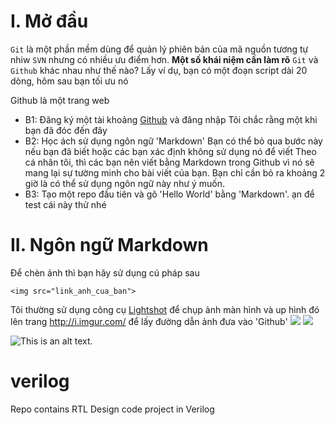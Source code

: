 # I. Mở đầu
`Git` là một phần mềm dùng để quản lý phiên bản của mã nguồn tương tự nhiw `SVN` nhưng có nhiều ưu điểm hơn.
**Một số khái niệm cần làm rõ**
`Git` và `Github` khác nhau như thế nào? 
Lấy ví dụ, bạn có một đoạn script dài 20 dòng, hôm sau bạn tối ưu nó 

Github là một trang web
* B1: Đăng ký một tài khoảng [Github](http://github.com) và đăng nhập
Tôi chắc rằng một khi bạn đã đóc đến  đây
* B2: Học ách sử dụng ngôn ngữ 'Markdown'
Bạn có thể bỏ qua bước này nếu bạn đã biết hoặc các bạn xác định không sử dụng nó để viết
Theo cá nhân tôi, thì các bạn nên viết bằng Markdown trong Github vì nó sẽ mang lại sự tường minh cho bài viết của bạn.
Bạn chỉ cần bỏ ra khoảng 2 giờ là có thể sử dụng ngôn ngữ này như ý muốn.
* B3: Tạo một repo đầu tiên và gõ 'Hello World' bằng 'Markdown'.
  ạn để test cái này thử nhé

# II. Ngôn ngữ Markdown
Để chèn ảnh thì bạn hãy sử dụng cú pháp sau
```
<img src="link_anh_cua_ban">
```
Tôi thường sử dụng công cụ [Lightshot](https://app.prntscr.com/en/index.html) để chụp ảnh màn hình và up hình đó lên trang http://i.imgur.com/ để lấy đường dẫn ảnh đưa vào 'Github'
<img src="https://imgur.com/a/l1t27AX.png">
<img src="https://i.imgur.com/A4pZbkh.png">

![This is an alt text.](https://i.imgur.com/A4pZbkh.png "This is a sample image.")










































# verilog
Repo contains RTL Design code project in Verilog
